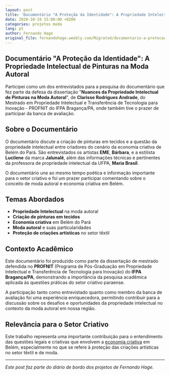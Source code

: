 ```yaml
---
layout: post
title: 'Documentário "A Proteção da Identidade": A Propriedade Intelectual de Pinturas na Moda Autoral'
date: 2020-10-19 15:00:00 +0200
categories: projetos moda
lang: pt
author: Fernando Hage
original_file: fernandohage.weebly.com/Migrated/documentario-a-protecao-da-identidade-a-propriedade-intelectual-de-pinturas-na-moda-autoral.html
---
```


## Documentário "A Proteção da Identidade": A Propriedade Intelectual de Pinturas na Moda Autoral

Participei como um dos entrevistados para a pesquisa do documentário que fez parte da defesa da dissertação "**Nuances da Propriedade Intelectual de Pinturas na Moda Autoral**", de **Clarisse Rodrigues Andrade**, do Mestrado em Propriedade Intelectual e Transferência de Tecnologia para Inovação - PROFNIT do IFPA Bragança/PA, onde também tive o prazer de participar da banca de avaliação.

## Sobre o Documentário

O documentário discute a criação de pinturas em tecidos e a questão da propriedade intelectual entre criadores do cenário da economia criativa de Belém do Pará. São entrevistados os artistas **EME**, **Bárbara**, e a estilista **Lucilene** da marca **Jalunalê**, além das informações técnicas e pertinentes da professora de propriedade intelectual da UFPA, **Maria Brasil**.

O documentário une ao mesmo tempo poética e informação importante para o setor criativo e foi um prazer participar comentando sobre o conceito de moda autoral e economia criativa em Belém.

## Temas Abordados

- **Propriedade Intelectual** na moda autoral
- **Criação de pinturas em tecidos**
- **Economia criativa** em Belém do Pará
- **Moda autoral** e suas particularidades
- **Proteção de criações artísticas** no setor têxtil

## Contexto Acadêmico

Este documentário foi produzido como parte da dissertação de mestrado defendida no **PROFNIT** (Programa de Pós-Graduação em Propriedade Intelectual e Transferência de Tecnologia para Inovação) do **IFPA Bragança/PA**, demonstrando a importância da pesquisa acadêmica aplicada às questões práticas do setor criativo paraense.

A participação tanto como entrevistado quanto como membro da banca de avaliação foi uma experiência enriquecedora, permitindo contribuir para a discussão sobre os desafios e oportunidades da propriedade intelectual no contexto da moda autoral em nossa região.

## Relevância para o Setor Criativo

Este trabalho representa uma importante contribuição para o entendimento das questões legais e criativas que envolvem a [economia criativa](/pt/territorio-da-moda) em Belém, especialmente no que se refere à proteção das criações artísticas no setor têxtil e de moda.

---

*Este post faz parte do diário de bordo dos projetos de Fernando Hage.*
